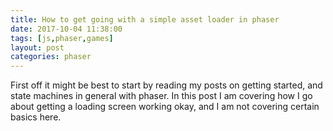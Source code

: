 ```yaml
---
title: How to get going with a simple asset loader in phaser
date: 2017-10-04 11:38:00
tags: [js,phaser,games]
layout: post
categories: phaser
---
```


First off it might be best to start by reading my posts on getting started, and state machines in general with phaser. In this post I am covering how I go about getting a loading screen working okay, and I am not covering certain basics here.

<!-- more -->


